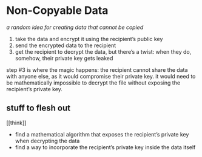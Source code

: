 # Non-Copyable Data

_a random idea for creating data that cannot be copied_

1. take the data and encrypt it using the recipient’s public key
2. send the encrypted data to the recipient
3. get the recipient to decrypt the data, but there’s a twist: when they do, somehow, their private key gets leaked

step #3 is where the magic happens: the recipient cannot share the data with anyone else, as it would compromise their private key. it would need to be mathematically impossible to decrypt the file without exposing the recipient’s private key.

## stuff to flesh out

[[think]]

- find a mathematical algorithm that exposes the recipient’s private key when decrypting the data
- find a way to incorporate the recipient’s private key inside the data itself
